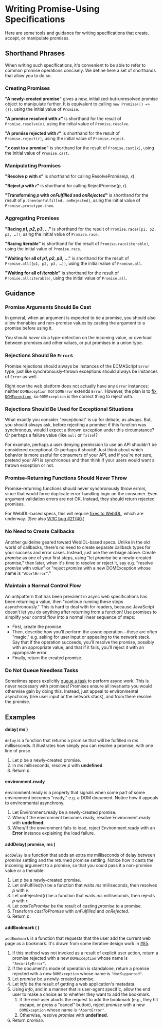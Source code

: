 # Writing Promise-Using Specifications

Here are some tools and guidance for writing specifications that create, accept, or manipulate promises.

## Shorthand Phrases

When writing such specifications, it's convenient to be able to refer to common promise operations concisely. We define here a set of shorthands that allow you to do so.

### Creating Promises

**"A newly-created promise"** gives a new, initialized-but-unresolved promise object to manipulate further. It is equivalent to calling `new Promise(() => {})`, using the initial value of `Promise`.

**"A promise resolved with _x_"** is shorthand for the result of `Promise.resolve(x)`, using the initial value of `Promise.resolve`.

**"A promise rejected with _r_"** is shorthand for the result of `Promise.reject(r)`, using the initial value of `Promise.reject`.

**"_x_ cast to a promise"** is shorthand for the result of `Promise.cast(x)`, using the initial value of `Promise.cast`.

### Manipulating Promises

**"Resolve _p_ with _x_"** is shorthand for calling ResolvePromise(_p_, _x_).

**"Reject _p_ with _r_"** is shorthand for calling RejectPromise(_p_, _r_).

**"Transforming _p_ with _onFulfilled_ and _onRejected_"** is shorthand for the result of `p.then(onFulfilled, onRejected)`, using the initial value of `Promise.prototype.then`.

### Aggregating Promises

**"Racing _p1_, _p2_, _p3_, …"** is shorthand for the result of `Promise.race([p1, p2, p3, …])`, using the initial value of `Promise.race`.

**"Racing _iterable_"** is shorthand for the result of `Promise.race(iterable)`, using the initial value of `Promise.race`.

**"Waiting for all of _p1_, _p2_, _p3_, …"** is shorthand for the result of `Promise.all([p1, p2, p3, …])`, using the initial value of `Promise.all`.

**"Waiting for all of _iterable_"** is shorthand for the result of `Promise.all(iterable)`, using the initial value of `Promise.all`.

## Guidance

### Promise Arguments Should Be Cast

In general, when an argument is expected to be a promise, you should also allow thenables and non-promise values by casting the argument to a promise before using it.

You should *never* do a type-detection on the incoming value, or overload between promises and other values, or put promises in a union type.

### Rejections Should Be `Error`s

Promise rejections should always be instances of the ECMAScript `Error` type, just like synchronously-thrown exceptions should always be instances of `Error` as well.

Right now the web platform does not actually have any `Error` instances; neither `DOMException` nor `DOMError` extends `Error`. However, the plan is to [fix `DOMException`](https://www.w3.org/Bugs/Public/show_bug.cgi?id=24000), so `DOMException` is the correct thing to reject with.

### Rejections Should Be Used for Exceptional Situations

What exactly you consider "exceptional" is up for debate, as always. But, you should always ask, before rejecting a promise: if this function was synchronous, would I expect a thrown exception under this circumstance? Or perhaps a failure value (like `null` or `false`)?

For example, perhaps a user denying permission to use an API shouldn't be considered exceptional. Or perhaps it should! Just think about which behavior is more useful for consumers of your API, and if you're not sure, pretend your API is synchronous and then think if your users would want a thrown exception or not.

### Promise-Returning Functions Should Never Throw

Promise-returning functions should never synchronously throw errors, since that would force duplicate error-handling logic on the consumer. Even argument validation errors are not OK. Instead, they should return rejected promises.

For WebIDL-based specs, this will require [fixes to WebIDL](https://www.w3.org/Bugs/Public/show_bug.cgi?id=24000), which are underway. (See also [W3C bug #21740](https://www.w3.org/Bugs/Public/show_bug.cgi?id=21740).)

### No Need to Create Callbacks

Another guideline geared toward WebIDL-based specs. Unlike in the old world of callbacks, there's no need to create separate callback types for your success and error cases. Instead, just use the verbiage above. Create _promise_ as one of your first steps, using "let _promise_ be a newly-created promise," then later, when it's time to resolve or reject it, say e.g. "resolve _promise_ with _value_" or "reject _promise_ with a new DOMException whose name is `"AbortError"`."

### Maintain a Normal Control Flow

An antipattern that has been prevalent in async web specifications has been returning a value, then "continue running these steps asynchronously." This is hard to deal with for readers, because JavaScript doesn't let you do anything after returning from a function! Use promises to simplify your control flow into a normal linear sequence of steps:

- First, create the promise
- Then, describe how you'll perform the async operation—these are often "magic," e.g. asking for user input or appealing to the network stack. Say that if the operation succeeds, you'll resolve the promise, possibly with an appropriate value, and that if it fails, you'll reject it with an appropriate error.
- Finally, return the created promise.

### Do Not Queue Needless Tasks

Sometimes specs explicitly [queue a task](http://www.whatwg.org/specs/web-apps/current-work/#task-queue) to perform async work. This is never necessary with promises! Promises ensure all invariants you would otherwise gain by doing this. Instead, just appeal to environmental asynchrony (like user input or the network stack), and from there resolve the promise.

## Examples

#### delay( ms )

`delay` is a function that returns a promise that will be fulfilled in _ms_ milliseconds. It illustrates how simply you can resolve a promise, with one line of prose.

1. Let _p_ be a newly-created promise.
1. In _ms_ milliseconds, resolve _p_ with **undefined**.
1. Return _p_.

#### environment.ready

environment.ready is a property that signals when some part of some environment becomes "ready," e.g. a DOM document. Notice how it appeals to environmental asynchrony.

1. Let Environment.ready be a newly-created promise.
1. When/if the environment becomes ready, resolve Environment.ready with **undefined**.
1. When/if the environment fails to load, reject Environment.ready with an **Error** instance explaining the load failure.

#### addDelay( promise, ms )

`addDelay` is a function that adds an extra _ms_ milliseconds of delay between _promise_ settling and the returned promise settling. Notice how it casts the incoming argument to a promise, so that you could pass it a non-promise value or a thenable.

1. Let _p_ be a newly-created promise.
1. Let onFulfilled(_v_) be a function that waits _ms_ milliseconds, then resolves _p_ with _v_.
1. Let onRejected(_r_) be a function that waits _ms_ milliseconds, then rejects _p_ with _r_.
1. Let _castToPromise_ be the result of casting _promise_ to a promise.
1. Transform _castToPromise_ with _onFulfilled_ and _onRejected_.
1. Return _p_.

#### addBookmark ( )

`addBookmark` is a function that requests that the user add the current web page as a bookmark. It's drawn from some iterative design work in [#85](https://github.com/domenic/promises-unwrapping/issues/85).

1. If this method was not invoked as a result of explicit user action, return a promise rejected with a new `DOMException` whose name is `"SecurityError"`.
1. If the document's mode of operation is standalone, return a promise rejected with a new `DOMException` whose name is `"NotSupported"`.
1. Let _promise_ be a newly-created promise.
1. Let _info_ be the result of getting a web application's metadata.
1. Using _info_, and in a manner that is user-agent specific, allow the end user to make a choice as to whether they want to add the bookmark.
    1. If the end-user aborts the request to add the bookmark (e.g., they hit escape, or press a "cancel" button), reject _promise_ with a new `DOMException` whose name is `"AbortError"`.
    1. Otherwise, resolve _promise_ with **undefined**.
1. Return _promise_.
